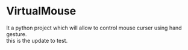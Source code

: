 # VirtualMouse
It a python project which will allow to control mouse curser using hand gesture.
<br>
this is the update to test.